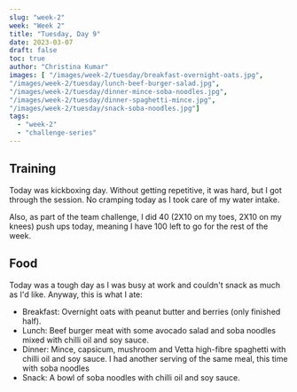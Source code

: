 ```yaml
---
slug: "week-2"
week: "Week 2"
title: "Tuesday, Day 9"
date: 2023-03-07
draft: false
toc: true
author: "Christina Kumar"
images: [ "/images/week-2/tuesday/breakfast-overnight-oats.jpg",
"/images/week-2/tuesday/lunch-beef-burger-salad.jpg",
"/images/week-2/tuesday/dinner-mince-soba-noodles.jpg",
"/images/week-2/tuesday/dinner-spaghetti-mince.jpg",
"/images/week-2/tuesday/snack-soba-noodles.jpg"]
tags:
  - "week-2"
  - "challenge-series"
---
```

## Training

Today was kickboxing day. Without getting repetitive, it was hard, but I got through the session. No cramping today as I took care of my water intake.

Also, as part of the team challenge, I did 40 (2X10 on my toes, 2X10 on my knees) push ups today, meaning I have 100 left to go for the rest of the week. 

## Food

Today was a tough day as I was busy at work and couldn't snack as much as I'd like. Anyway, this is what I ate:

- Breakfast: Overnight oats with peanut butter and berries (only finished half).
- Lunch: Beef burger meat with some avocado salad and soba noodles mixed with chilli oil and soy sauce.
- Dinner: Mince, capsicum, mushroom and Vetta high-fibre spaghetti with chilli oil and soy sauce. I had another serving of the same meal, this time with soba noodles
- Snack: A bowl of soba noodles with chilli oil and soy sauce.

